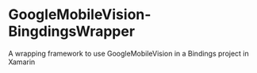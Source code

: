 # GoogleMobileVision-BingdingsWrapper
A wrapping framework to use GoogleMobileVision in a Bindings project in Xamarin
